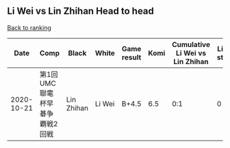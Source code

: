## Li Wei vs Lin Zhihan Head to head

[Back to ranking](../../index.md)




| **Date** | **Comp** | **Black** | **White** | **Game result** | **Komi** | **Cumulative Li Wei vs Lin Zhihan** | **Li Wei streak** | **Lin Zhihan streak** | 
| --- | --- | --- | --- | --- | --- | --- | --- | --- |
| 2020-10-21 | 第1回UMC聯電杯早碁争覇戦2回戦 | Lin Zhihan | Li Wei | B+4.5 | 6.5 | 0:1 | 0 | 1 |




